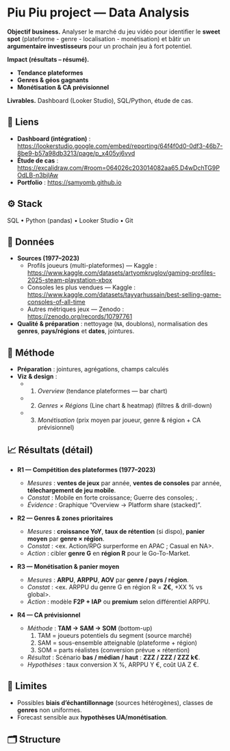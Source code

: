 # Piu Piu project — Data Analysis

**Objectif business.** Analyser le marché du jeu vidéo pour identifier le **sweet spot** (plateforme - genre - localisation - monétisation) et bâtir un **argumentaire investisseurs** pour un prochain jeu à fort potentiel.

**Impact (résultats – résumé).**
- **Tendance plateformes**
- **Genres & géos gagnants**
- **Monétisation & CA prévisionnel**

**Livrables.** Dashboard (Looker Studio), SQL/Python, étude de cas.

## 🔗 Liens
- **Dashboard (intégration)** : https://lookerstudio.google.com/embed/reporting/64f4f0d0-0df3-46b7-8be9-b57a98db3213/page/p_x405yj6vvd  
- **Étude de cas** : https://excalidraw.com/#room=064026c203014082aa65,D4wDchTG9POdLB-n3bjlAw  
- **Portfolio** : https://samyomb.github.io

## ⚙️ Stack
SQL • Python (pandas) • Looker Studio • Git

## 🧪 Données
- **Sources (1977–2023)**  
  - Profils joueurs (multi-plateformes) — Kaggle : https://www.kaggle.com/datasets/artyomkruglov/gaming-profiles-2025-steam-playstation-xbox 
  - Consoles les plus vendues — Kaggle : https://www.kaggle.com/datasets/tayyarhussain/best-selling-game-consoles-of-all-time  
  - Autres métriques jeux — Zenodo : https://zenodo.org/records/10797761  
- **Qualité & préparation** : nettoyage (`NA`, doublons), normalisation des **genres**, **pays/régions** et **dates**, jointures.

## 🧭 Méthode
- **Préparation** : jointures, agrégations, champs calculés 
- **Viz & design** :  
  - 1) *Overview* (tendance plateformes — bar chart)  
  - 2) *Genres × Régions* (Line chart & heatmap) (filtres & drill-down)  
  - 3) *Monétisation* (prix moyen par joueur, genre & région + CA prévisionnel)  

## 📈 Résultats (détail)
- **R1 — Compétition des plateformes (1977–2023)**  
  - *Mesures* : **ventes de jeux** par année, **ventes de consoles** par année, **télechargement de jeu mobile**.  
  - *Constat* : Mobile en forte croissance; Guerre des consoles; .  
  - *Évidence* : Graphique “Overview → Platform share (stacked)”.

- **R2 — Genres & zones prioritaires**  
  - *Mesures* : **croissance YoY**, **taux de rétention** (si dispo), **panier moyen** par **genre × région**.  
  - *Constat* : <ex. Action/RPG surperforme en APAC ; Casual en NA>.  
  - *Action* : cibler **genre G** en **région R** pour le Go-To-Market.

- **R3 — Monétisation & panier moyen**  
  - *Mesures* : **ARPU**, **ARPPU**, **AOV** par **genre / pays / région**.  
  - *Constat* : <ex. ARPPU du genre G en région R = **Z€**, +XX % vs global>.  
  - *Action* : modèle **F2P + IAP** ou **premium** selon différentiel ARPPU.

- **R4 — CA prévisionnel**  
  - *Méthode* : **TAM → SAM → SOM** (bottom-up)  
    1) TAM = joueurs potentiels du segment (source marché)  
    2) SAM = sous-ensemble atteignable (plateforme + région)  
    3) SOM = parts réalistes (conversion prévue × rétention)  
  - *Résultat* : Scénario **bas / médian / haut** : **ZZZ / ZZZ / ZZZ k€**.  
  - *Hypothèses* : taux conversion X %, ARPPU Y €, coût UA Z €.

## 🔎 Limites
- Possibles **biais d’échantillonnage** (sources hétérogènes), classes de **genres** non uniformes.  
- Forecast sensible aux **hypothèses UA/monétisation**.

## 🗂️ Structure
